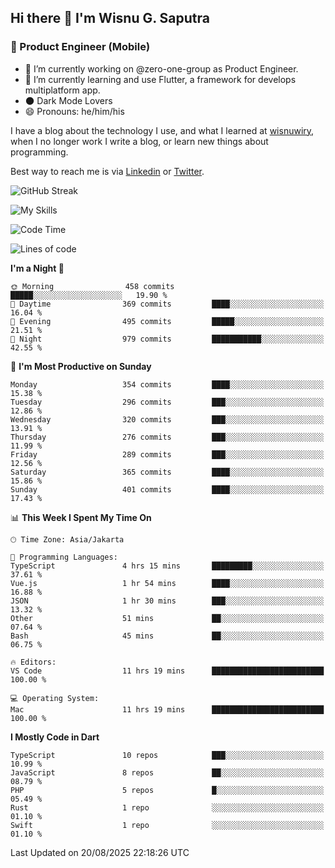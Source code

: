 ## Hi there 👋 I'm Wisnu G. Saputra

### :mobile_phone_off: Product Engineer (Mobile)

- 🔭 I’m currently working on @zero-one-group as Product Engineer.
- 🌱 I’m currently learning and use Flutter, a framework for develops multiplatform app.
- 🌑 Dark Mode Lovers
- 😄 Pronouns: he/him/his

I have a blog about the technology I use, and what I learned at [wisnuwiry](https://wisnuwiry.space/), when I no longer work I write a blog, or learn new things about programming.

Best way to reach me is via [Linkedin](https://www.linkedin.com/in/wisnu-saputra/) or [Twitter](https://twitter.com/wisnuwiry).

![GitHub Streak](https://streak-stats.demolab.com?user=wisnuwiry&theme=dark&hide_border=true)

![My Skills](https://skillicons.dev/icons?i=dart,flutter,kotlin,swift,go,js,css,neovim,git,linux&perline=5)

<!--START_SECTION:waka-->
![Code Time](http://img.shields.io/badge/Code%20Time-1%2C994%20hrs%2046%20mins-blue)

![Lines of code](https://img.shields.io/badge/From%20Hello%20World%20I%27ve%20Written-2.8%20million%20lines%20of%20code-blue)

**I'm a Night 🦉** 

```text
🌞 Morning                458 commits         █████░░░░░░░░░░░░░░░░░░░░   19.90 % 
🌆 Daytime                369 commits         ████░░░░░░░░░░░░░░░░░░░░░   16.04 % 
🌃 Evening                495 commits         █████░░░░░░░░░░░░░░░░░░░░   21.51 % 
🌙 Night                  979 commits         ███████████░░░░░░░░░░░░░░   42.55 % 
```
📅 **I'm Most Productive on Sunday** 

```text
Monday                   354 commits         ████░░░░░░░░░░░░░░░░░░░░░   15.38 % 
Tuesday                  296 commits         ███░░░░░░░░░░░░░░░░░░░░░░   12.86 % 
Wednesday                320 commits         ███░░░░░░░░░░░░░░░░░░░░░░   13.91 % 
Thursday                 276 commits         ███░░░░░░░░░░░░░░░░░░░░░░   11.99 % 
Friday                   289 commits         ███░░░░░░░░░░░░░░░░░░░░░░   12.56 % 
Saturday                 365 commits         ████░░░░░░░░░░░░░░░░░░░░░   15.86 % 
Sunday                   401 commits         ████░░░░░░░░░░░░░░░░░░░░░   17.43 % 
```


📊 **This Week I Spent My Time On** 

```text
🕑︎ Time Zone: Asia/Jakarta

💬 Programming Languages: 
TypeScript               4 hrs 15 mins       █████████░░░░░░░░░░░░░░░░   37.61 % 
Vue.js                   1 hr 54 mins        ████░░░░░░░░░░░░░░░░░░░░░   16.88 % 
JSON                     1 hr 30 mins        ███░░░░░░░░░░░░░░░░░░░░░░   13.32 % 
Other                    51 mins             ██░░░░░░░░░░░░░░░░░░░░░░░   07.64 % 
Bash                     45 mins             ██░░░░░░░░░░░░░░░░░░░░░░░   06.75 % 

🔥 Editors: 
VS Code                  11 hrs 19 mins      █████████████████████████   100.00 % 

💻 Operating System: 
Mac                      11 hrs 19 mins      █████████████████████████   100.00 % 
```

**I Mostly Code in Dart** 

```text
TypeScript               10 repos            ███░░░░░░░░░░░░░░░░░░░░░░   10.99 % 
JavaScript               8 repos             ██░░░░░░░░░░░░░░░░░░░░░░░   08.79 % 
PHP                      5 repos             █░░░░░░░░░░░░░░░░░░░░░░░░   05.49 % 
Rust                     1 repo              ░░░░░░░░░░░░░░░░░░░░░░░░░   01.10 % 
Swift                    1 repo              ░░░░░░░░░░░░░░░░░░░░░░░░░   01.10 % 
```




 Last Updated on 20/08/2025 22:18:26 UTC
<!--END_SECTION:waka-->
